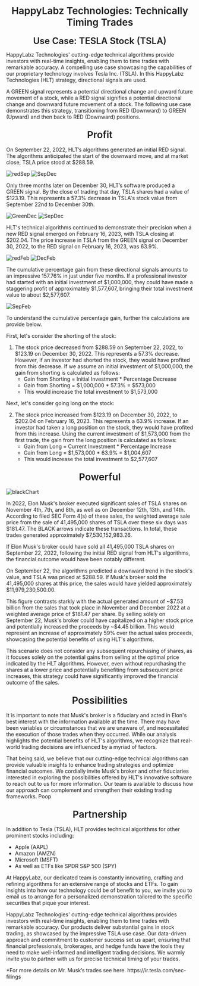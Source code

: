 <link rel="stylesheet" href="testCase.css" />

<style>
.myH1 {
    margin: 0.67em 0;
    text-align: center !important;
    font-size: 26px !important;
    font-weight: 600 !important;
    margin-top: 24px;
    margin-bottom: 16px;
    vertical-align: middle;
    display: block;
}
@media (min-width: 768px) {
    .myH1 {
        font-size: 32px !important
    }
}

.myH2 {
    margin: 0.67em 0;
    text-align: center !important;
    font-size: 24px !important;
    font-weight: 600 !important;
    margin-top: 20px;
    margin-bottom: 14px;
    vertical-align: middle;
    display: block;
}
@media (min-width: 768px) {
    .myH1 {
        font-size: 26px !important
    }
}
</style>


<div class="myH1">HappyLabz Technologies: Technically Timing Trades</div>
<div class="myH2">Use Case: TESLA Stock (TSLA)</div>

<div class="normParagraphs">
  <p>
    HappyLabz Technologies' cutting-edge technical algorithms provide
    investors with real-time insights, enabling them to time trades with
    remarkable accuracy. A compelling use case showcasing the capabilities
    of our proprietary technology involves Tesla Inc. (TSLA). In this
    HappyLabz Technologies (HLT) strategy, directional signals are used.
  </p>
</div>
<div class="normParagraphs">
  <p>
    A GREEN signal represents a potential directional change and upward
    future movement of a stock, while a RED signal signifies a potential
    directional change and downward future movement of a stock. The
    following use case demonstrates this strategy, transitioning from RED
    (Downward) to GREEN (Upward) and then back to RED (Downward) positions.
  </p>
</div>
<div class="sectionTitle"><div class="myH1">Profit</div></div>
<div class="normParagraphs">
  <p>
    On September 22, 2022, HLT’s algorithms generated an initial RED signal.
    The algorithms anticipated the start of the downward move, and at market
    close, TSLA price stood at $288.59.
  </p>
</div>
<div class="example">
  <img class="SepDec" src="images/boxRedSep.png" alt="redSep" />
  <img class="exampGraph" src="images/sepChart.png" alt="SepDec" />
  <p class="textSpan">
    Only three months later on December 30, HLT’s software produced a GREEN
    signal. By the close of trading that day, TSLA shares had a value of
    $123.19. This represents a 57.3% decrease in TSLA's stock value from
    September 22nd to December 30th.
  </p>
  <img class="DecFeb" src="images/boxGreenDec.png" alt="GreenDec" />
  <img class="exampGraph" src="images/SepDec.png" alt="SepDec" />
  
  <p class="textSpan">
    HLT's technical algorithms continued to demonstrate their precision when
    a new RED signal emerged on February 16, 2023, with TSLA closing at
    $202.04. The price increase in TSLA from the GREEN signal on December
    30, 2022, to the RED signal on February 16, 2023, was 63.9%.
  </p>
  <img class="SepFeb" src="images/boxRedFeb.png" alt="redFeb" />
  <img class="exampGraph" src="images/DecFeb.png" alt="DecFeb" />
  
  <p class="textSpan">
    The cumulative percentage gain from these directional signals amounts to
    an impressive 157.76% in just under five months. If a professional
    investor had started with an initial investment of $1,000,000, they
    could have made a staggering profit of approximately $1,577,607,
    bringing their total investment value to about $2,577,607.
  </p>
<img class="exampGraphFull" src="images/SepFeb.png" alt="SepFeb" />
</div>

<div class="paragraphLeft">
  <p>
    To understand the cumulative percentage gain, further the calculations
    are provide below.
  </p>
</div>

<div class="paragraphLeft">
  <p>First, let's consider the shorting of the stock:</p>
</div>

<div class="lists">
  <ol>
    <li>
      The stock price decreased from $288.59 on September 22, 2022, to
      $123.19 on December 30, 2022. This represents a 57.3% decrease.
      However, if an investor had shorted the stock, they would have
      profited from this decrease. If we assume an initial investment of
      $1,000,000, the gain from shorting is calculated as follows:
      <ul>
        <li>
          Gain from Shorting = Initial Investment * Percentage Decrease
        </li>
        <li>Gain from Shorting = $1,000,000 * 57.3% = $573,000</li>
        <li>This would increase the total investment to $1,573,000</li>
      </ul>
    </li>
</ol>
</div>
<div class="paragraphLeft">
  <p>Next, let's consider going long on the stock:</p>
</div>
<div class="lists">
<ol start="2">
    <li>
      The stock price increased from $123.19 on December 30, 2022, to
      $202.04 on February 16, 2023. This represents a 63.9% increase. If an
      investor had taken a long position on the stock, they would have
      profited from this increase. Using the current investment of
      $1,573,000 from the first trade, the gain from the long position is
      calculated as follows:
      <ul>
        <li>Gain from Long = Current Investment * Percentage Increase</li>
        <li>Gain from Long = $1,573,000 * 63.9% = $1,004,607</li>
        <li>This would increase the total investment to $2,577,607</li>
      </ul>
    </li>
  </ol>
</div>

<div class="sectionTitle"><div class="myH1">Powerful</div></div>
<div class="comparison">
  <img class="whiteChart" src="images/tslaChart.png" alt="blackChart" />
  <p>
    In 2022, Elon Musk's broker executed significant sales of TSLA shares on
    November 4th, 7th, and 8th, as well as on December 12th, 13th, and 14th.
    According to filed SEC Form 4(s) of these sales, the weighted average
    sale price from the sale of 41,495,000 shares of TSLA over these six
    days was $181.47. The BLACK arrows indicate these transactions. In
    total, these trades generated approximately $7,530,152,983.26.
  </p>
  <p>
    If Elon Musk's broker could have sold all 41,495,000 TSLA shares on
    September 22, 2022, following the initial RED signal from HLT's
    algorithms, the financial outcome would have been notably different.
  </p>
  <p>
    On September 22, the algorithms predicted a downward trend in the
    stock's value, and TSLA was priced at $288.59. If Musk's broker sold the
    41,495,000 shares at this price, the sales would have yielded
    approximately $11,979,230,500.00.
  </p>
  <p>
    This figure contrasts starkly with the actual generated amount of ~$7.53
    billion from the sales that took place in November and December 2022 at
    a weighted average price of $181.47 per share. By selling solely on
    September 22, Musk's broker could have capitalized on a higher stock
    price and potentially increased the proceeds by ~$4.45 billion. This
    would represent an increase of approximately 59% over the actual sales
    proceeds, showcasing the potential benefits of using HLT's algorithms.
  </p>
  <p>
    This scenario does not consider any subsequent repurchasing of shares,
    as it focuses solely on the potential gains from selling at the optimal
    price indicated by the HLT algorithms. However, even without
    repurchasing the shares at a lower price and potentially benefiting from
    subsequent price increases, this strategy could have significantly
    improved the financial outcome of the sales.
  </p>
</div>
<div class="sectionTitle"><div class="myH1">Possibilities</div></div>
<div class="normParagraphs">
  <p>
    It is important to note that Musk's broker is a fiduciary and acted in
    Elon's best interest with the information available at the time. There
    may have been variables or circumstances that we are unaware of, and
    necessitated the execution of those trades when they occurred. While our
    analysis highlights the potential benefits of HLT's algorithms, we
    recognize that real-world trading decisions are influenced by a myriad
    of factors.
  </p>
</div>

<div class="normParagraphs">
  <p>
    That being said, we believe that our cutting-edge technical algorithms
    can provide valuable insights to enhance trading strategies and optimize
    financial outcomes. We cordially invite Musk's broker and other
    fiduciaries interested in exploring the possibilities offered by HLT's
    innovative software to reach out to us for more information. Our team is
    available to discuss how our approach can complement and strengthen
    their existing trading frameworks. Poop
  </p>
</div>

<div class="sectionTitle"><div class="myH1">Partnership</div></div>
<div class="paragraphLeft">
  <p>
    In addition to Tesla (TSLA), HLT provides technical algorithms for other
    prominent stocks including:
  </p>
</div>
<div class="listLeft">
  <ul>
    <li>Apple (AAPL)</li>
    <li>Amazon (AMZN)</li>
    <li>Microsoft (MSFT)</li>
    <li>As well as ETFs like SPDR S&P 500 (SPY)</li>
  </ul>
</div>

<div class="normParagraphs">
  <p>
    At HappyLabz, our dedicated team is constantly innovating, crafting and
    refining algorithms for an extensive range of stocks and ETFs. To gain
    insights into how our technology could be of benefit to you, we invite
    you to email us to arrange for a personalized demonstration tailored to
    the specific securities that pique your interest.
  </p>
</div>
<div class="normParagraphs">
  <p>
    HappyLabz Technologies' cutting-edge technical algorithms provides
    investors with real-time insights, enabling them to time trades with
    remarkable accuracy. Our products deliver substantial gains in stock
    trading, as showcased by the impressive TSLA use case. Our data-driven
    approach and commitment to customer success set us apart, ensuring that
    financial professionals, brokerages, and hedge funds have the tools they
    need to make well-informed and intelligent trading decisions. We warmly
    invite you to partner with us for precise technical timing of your
    trades.
  </p>
</div>
<div class="normParagraphs">
  <p>
    *For more details on Mr. Musk’s trades see here.
    https://ir.tesla.com/sec-filings
  </p>
</div>
